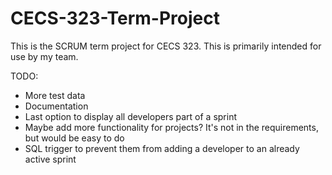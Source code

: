 # CECS-323-Term-Project
This is the SCRUM term project for CECS 323.
This is primarily intended for use by my team.


TODO:
- More test data
- Documentation
- Last option to display all developers part of a sprint
- Maybe add more functionality for projects? It's not in the requirements, but would be easy to do
- SQL trigger to prevent them from adding a developer to an already active sprint
